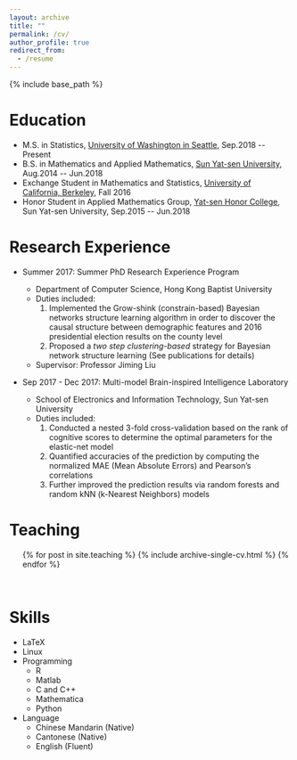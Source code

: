 ```yaml
---
layout: archive
title: ""
permalink: /cv/
author_profile: true
redirect_from:
  - /resume
---
```


{% include base_path %}

Education
======
* M.S. in Statistics, [University of Washington in Seattle](http://www.washington.edu/), Sep.2018 -- Present
* B.S. in Mathematics and Applied Mathematics, [Sun Yat-sen University](http://www.sysu.edu.cn/2012/en/index.htm), Aug.2014 -- Jun.2018
* Exchange Student in Mathematics and Statistics, [University of California, Berkeley](http://www.berkeley.edu/), Fall 2016
* Honor Student in Applied Mathematics Group, [Yat-sen Honor College](http://yss.sysu.edu.cn/EnVersion/Index.aspx), Sun Yat-sen University, Sep.2015 -- Jun.2018

Research Experience
======
* Summer 2017: Summer PhD Research Experience Program  
  * Department of Computer Science, Hong Kong Baptist University
  * Duties included: 
    1. Implemented the Grow-shink (constrain-based) Bayesian networks structure learning algorithm in order to discover the causal structure between demographic features and 2016 presidential election results on the county level
    2. Proposed a _two step clustering-based_ strategy for Bayesian network structure learning (See publications for details)
  * Supervisor: Professor Jiming Liu
  
* Sep 2017 - Dec 2017: Multi-model Brain-inspired Intelligence Laboratory
  * School of Electronics and Information Technology, Sun Yat-sen University
  * Duties included:
    1. Conducted a nested 3-fold cross-validation based on the rank of cognitive scores to determine the optimal parameters for the elastic-net model
    2. Quantified accuracies of the prediction by computing the normalized MAE (Mean Absolute Errors) and Pearson’s correlations
    3.  Further improved the prediction results via random forests and random kNN (k-Nearest Neighbors) models

Teaching
======
   <ul>{% for post in site.teaching %}
      {% include archive-single-cv.html %}
   {% endfor %}</ul>
  

Skills
======
* LaTeX
* Linux
* Programming
  * R
  * Matlab
  * C and C++
  * Mathematica
  * Python
* Language
  * Chinese Mandarin (Native)
  * Cantonese (Native)
  * English (Fluent)

<!--
Publications
======
  <ul>{% for post in site.publications %}
    {% include archive-single-cv.html %}
  {% endfor %}</ul>
-->
<!--
Talks
======
  <ul>{% for post in site.talks %}
    {% include archive-single-talk-cv.html %}
  {% endfor %}</ul>
  -->
  

  
